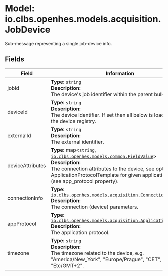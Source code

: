 # Model: io.clbs.openhes.models.acquisition.JobDevice

Sub-message representing a single job-device info.

## Fields

| Field | Information |
| --- | --- |
| jobId | <b>Type:</b> `string`<br><b>Description:</b><br>The device's job identifier within the parent bulk. |
| deviceId | <b>Type:</b> `string`<br><b>Description:</b><br>The device identifier. If set then all below is loaded from the device registry. |
| externalId | <b>Type:</b> `string`<br><b>Description:</b><br>The external identifier. |
| deviceAttributes | <b>Type:</b> map<`string`, [`io.clbs.openhes.models.common.FieldValue`](model-io-clbs-openhes-models-common-fieldvalue.md)><br><b>Description:</b><br>The connection attributes to the device, see options in the ApplicationProtocolTemplate for given application protocol (see app_protocol property). |
| connectionInfo | <b>Type:</b> [`io.clbs.openhes.models.acquisition.ConnectionInfo`](model-io-clbs-openhes-models-acquisition-connectioninfo.md)<br><b>Description:</b><br>The connection (device) parameters. |
| appProtocol | <b>Type:</b> [`io.clbs.openhes.models.acquisition.ApplicationProtocol`](enum-io-clbs-openhes-models-acquisition-applicationprotocol.md)<br><b>Description:</b><br>The application protocol. |
| timezone | <b>Type:</b> `string`<br><b>Description:</b><br>The timezone related to the device, e.g. "America/New_York", "Europe/Prague", "CET", "GMT", "Etc/GMT+2". |

